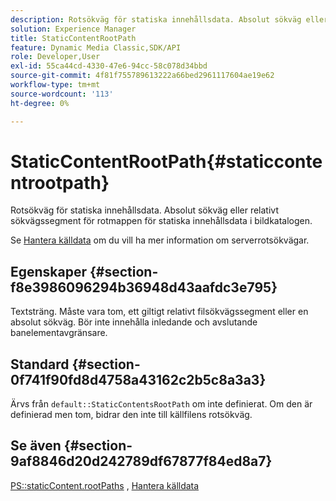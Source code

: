 ```yaml
---
description: Rotsökväg för statiska innehållsdata. Absolut sökväg eller relativt sökvägssegment för rotmappen för statiska innehållsdata i bildkatalogen.
solution: Experience Manager
title: StaticContentRootPath
feature: Dynamic Media Classic,SDK/API
role: Developer,User
exl-id: 55ca44cd-4330-47e6-94cc-58c078d34bbd
source-git-commit: 4f81f755789613222a66bed2961117604ae19e62
workflow-type: tm+mt
source-wordcount: '113'
ht-degree: 0%

---
```


# StaticContentRootPath{#staticcontentrootpath}

Rotsökväg för statiska innehållsdata. Absolut sökväg eller relativt sökvägssegment för rotmappen för statiska innehållsdata i bildkatalogen.

Se [Hantera källdata](../../../../../is-api/image-serving-api-ref/c-configuration-and-administration/c-configuration-and-administration.md#concept-1ec4d9f0e58a430cae045761f1ff9173) om du vill ha mer information om serverrotsökvägar.

## Egenskaper {#section-f8e3986096294b36948d43aafdc3e795}

Textsträng. Måste vara tom, ett giltigt relativt filsökvägssegment eller en absolut sökväg. Bör inte innehålla inledande och avslutande banelementavgränsare.

## Standard {#section-0f741f90fd8d4758a43162c2b5c8a3a3}

Ärvs från `default::StaticContentsRootPath` om inte definierat. Om den är definierad men tom, bidrar den inte till källfilens rotsökväg.

## Se även {#section-9af8846d20d242789df67877f84ed8a7}

[PS::staticContent.rootPaths](../../../../../is-api/image-catalog/image-serving-api-ref/c-image-catalog-reference/c-attributes-reference/r-staticcontentrootpath.md#reference-a2b5368d078349828d282357681bb2a5) ,  [Hantera källdata](../../../../../is-api/image-serving-api-ref/c-configuration-and-administration/c-configuration-and-administration.md#concept-1ec4d9f0e58a430cae045761f1ff9173)
